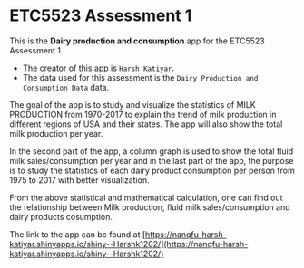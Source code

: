 
# ETC5523 Assessment 1

This is the **Dairy production and consumption** app for the ETC5523 Assessment 1. 

* The creator of this app is `Harsh Katiyar`.
* The data used for this assessment is the `Dairy Production and Consumption Data` data. 

The goal of the app is to study and visualize the statistics of MILK PRODUCTION from 1970-2017 to explain the trend of milk production in different regions of USA and their states. The app will also show the total milk production per year.

In the second part of the app, a column graph is used to show the total fluid milk sales/consumption per year and in the last part of the app, the purpose is to study the statistics of each dairy product consumption per person from 1975 to 2017 with better visualization. 

From the above statistical and mathematical calculation, one can find out the relationship between Milk production, fluid milk sales/consumption and dairy products cosumption.

The link to the app can be found at [https://nanqfu-harsh-katiyar.shinyapps.io/shiny--Harshk1202/](https://nanqfu-harsh-katiyar.shinyapps.io/shiny--Harshk1202/)
